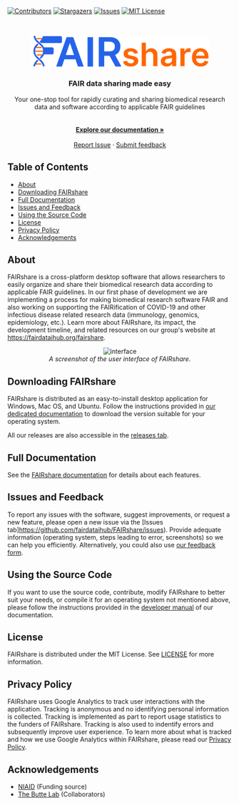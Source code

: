 [![Contributors][contributors-shield]][contributors-url]
[![Stargazers][stars-shield]][stars-url]
[![Issues][issues-shield]][issues-url]
[![MIT License][license-shield]][license-url]

<!-- HEADER -->
<br />
<p align="center">
  <a href="#">
    <img src="/src/assets/brand/logo-with-name.png" alt="Logo" width="400">
  </a>

  <h3 align="center">FAIR data sharing made easy</h3>

  <p align="center">
    Your one-stop tool for rapidly curating and sharing biomedical research data and software according to applicable FAIR guidelines <br/>
    <br />
    <br />
    <a href="https://docs.fairshareapp.io/docs/intro"><strong>Explore our documentation »</strong></a>
    <br />
    <br />
    <a href="https://github.com/fairdataihub/FAIRshare/issues/new/choose">Report Issue</a>
    ·
    <a href="https://fairdataihub.org/contact-us">Submit feedback </a>
  </p>
</p>

<!-- TABLE OF CONTENTS -->

## Table of Contents

- [About](#about)
- [Downloading FAIRshare](#Downloading-FAIRshare)
- [Full Documentation](#Full-Documentation)
- [Issues and Feedback](#Issues-and-Feedback)
- [Using the Source Code](#Using-the-Source-Code)
- [License](#license)
- [Privacy Policy](#Privacy-Policy)
- [Acknowledgements](#acknowledgements)

## About

FAIRshare is a cross-platform desktop software that allows researchers to easily organize and share their biomedical research data according to applicable FAIR guidelines. In our first phase of development we are implementing a process for making biomedical research software FAIR and also working on supporting the FAIRification of COVID-19 and other infectious disease related research data (immunology, genomics, epidemiology, etc.). Learn more about FAIRshare, its impact, the development timeline, and related resources on our group's website at https://fairdataihub.org/fairshare.

<p align="center">
  <img src="https://github.com/fairdataihub/fairdataihub-website/blob/main/public/images/hero/fairshare-macos.png" alt="interface" width="600">
  <br/>
  <i> A screenshot of the user interface of FAIRshare. </i>
  </img>
</p>

## Downloading FAIRshare

FAIRshare is distributed as an easy-to-install desktop application for Windows, Mac OS, and Ubuntu. Follow the instructions provided in [our dedicated documentation](https://docs.fairshareapp.io/docs/getting-started/download-fairshare) to download the version suitable for your operating system.

All our releases are also accessible in the [releases tab](https://github.com/fairdataihub/FAIRshare/releases/latest).

## Full Documentation

See the [FAIRshare documentation](https://docs.fairshareapp.io/docs/intro) for details about each features.

## Issues and Feedback

To report any issues with the software, suggest improvements, or request a new feature, please open a new issue via the [Issues tab]https://github.com/fairdataihub/FAIRshare/issues). Provide adequate information (operating system, steps leading to error, screenshots) so we can help you efficiently. Alternatively, you could also use [our feedback form](https://fairdataihub.org/contact-us).

## Using the Source Code

If you want to use the source code, contribute, modify FAIRshare to better suit your needs, or compile it for an operating system not mentioned above, please follow the instructions provided in the [developer manual](https://docs.fairshareapp.io/docs/developer-documentation/project-setup) of our documentation.

## License

FAIRshare is distributed under the MIT License. See [LICENSE](https://github.com/fairdataihub/FAIRshare/blob/main/LICENSE) for more information.

## Privacy Policy

FAIRshare uses Google Analytics to track user interactions with the application. Tracking is anonymous and no identifying personal information is collected. Tracking is implemented as part to report usage statistics to the funders of FAIRshare. Tracking is also used to indentify errors and subsequently improve user experience. To learn more about what is tracked and how we use Google Analytics within FAIRshare, please read our [Privacy Policy](https://docs.fairshareapp.io/docs/privacypolicy).

## Acknowledgements

- [NIAID](https://www.niaid.nih.gov/) (Funding source)
- [The Butte Lab](https://buttelab.ucsf.edu/) (Collaborators)

[contributors-shield]: https://img.shields.io/github/contributors/fairdataihub/FAIRshare.svg?style=flat-square
[contributors-url]: https://github.com/fairdataihub/FAIRshare/graphs/contributors
[stars-shield]: https://img.shields.io/github/stars/fairdataihub/FAIRshare.svg?style=flat-square
[stars-url]: https://github.com/fairdataihub/FAIRshare/stargazers
[issues-shield]: https://img.shields.io/github/issues/fairdataihub/FAIRshare.svg?style=flat-square
[issues-url]: https://github.com/fairdataihub/FAIRshare/issues
[license-shield]: https://img.shields.io/github/license/fairdataihub/FAIRshare.svg?style=flat-square
[license-url]: https://github.com/fairdataihub/FAIRshare/blob/main/LICENSE
